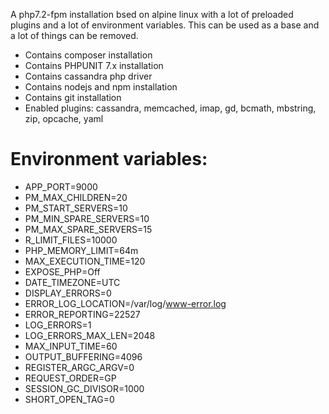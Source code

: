 A php7.2-fpm installation bsed on alpine linux with a lot of preloaded plugins and a lot of environment variables. This can be used as a base and a lot of things can be removed.

- Contains composer installation
- Contains PHPUNIT 7.x installation
- Contains cassandra php driver
- Contains nodejs and npm installation
- Contains git installation
- Enabled plugins: cassandra, memcached, imap, gd, bcmath, mbstring, zip, opcache, yaml

# Environment variables:

- APP_PORT=9000
- PM_MAX_CHILDREN=20
- PM_START_SERVERS=10
- PM_MIN_SPARE_SERVERS=10
- PM_MAX_SPARE_SERVERS=15
- R_LIMIT_FILES=10000
- PHP_MEMORY_LIMIT=64m
- MAX_EXECUTION_TIME=120
- EXPOSE_PHP=Off
- DATE_TIMEZONE=UTC
- DISPLAY_ERRORS=0
- ERROR_LOG_LOCATION=/var/log/www-error.log
- ERROR_REPORTING=22527
- LOG_ERRORS=1
- LOG_ERRORS_MAX_LEN=2048
- MAX_INPUT_TIME=60
- OUTPUT_BUFFERING=4096
- REGISTER_ARGC_ARGV=0
- REQUEST_ORDER=GP
- SESSION_GC_DIVISOR=1000
- SHORT_OPEN_TAG=0